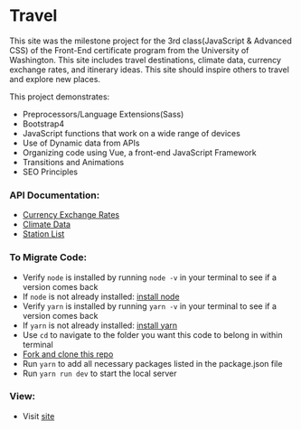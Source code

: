 # Travel

This site was the milestone project for the 3rd class(JavaScript & Advanced CSS) of the Front-End
certificate program from the University of Washington. This site includes travel
destinations, climate data, currency exchange rates, and itinerary ideas. This
site should inspire others to travel and explore new places.

This project demonstrates:
- Preprocessors/Language Extensions(Sass)
- Bootstrap4
- JavaScript functions that work on a wide range of devices
- Use of Dynamic data from APIs
- Organizing code using Vue, a front-end JavaScript Framework
- Transitions and Animations
- SEO Principles

### API Documentation:
- [Currency Exchange Rates](https://fixer.io/documentation)
- [Climate Data](https://dev.meteostat.net/api/point/climate)
- [Station List](https://open.meteostat.net/stations.csv)

### To Migrate Code:
-   Verify `node` is installed by running `node -v` in your terminal to see if a version comes back
-   If `node` is not already installed: [install node](https://nodejs.org/en/)
-   Verify `yarn` is installed by running `yarn -v` in your terminal to see if a version comes back
-   If `yarn` is not already installed: [install yarn](https://classic.yarnpkg.com/en/docs/install)
-   Use `cd` to navigate to the folder you want this code to belong in within terminal
-   [Fork and clone this repo](https://docs.github.com/en/github/getting-started-with-github/fork-a-repo)
-   Run `yarn` to add all necessary packages listed in the package.json file
-   Run `yarn run dev` to start the local server

### View:
 - Visit [site](https://nichole-travel.netlify.app)
